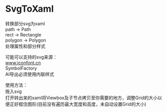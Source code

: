 # SvgToXaml
转换部分svg为xaml  
path → Path  
rect → Rectangle  
polygon → Polygon  
处理属性和部分样式  

可能可以支持的svg来源：  
www.iconfont.cn  
SymbolFactory  
AI导出必须使用内联样式  

使用方法：  
拖入svg  
打开转出来的xaml将Viewbox及子节点拷贝至你需要的地方，调整Grid的大小以便正好框住图形(目前没有遍历最大宽度和高度，未自动设置Grid的大小)
